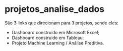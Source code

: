 # projetos_analise_dados
Sâo 3 links que direcionam para 3 projetos, sendo eles:
- Dashboard construído em Microsoft Excel;
- Dashboard construído em Tableau;
- Projeto Machine Learning / Análise Preditiva.
 
